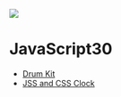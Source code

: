 ﻿![](https://javascript30.com/images/JS3-social-share.png)

# JavaScript30

* [Drum Kit](https://imkaka.github.io/JavaScript30/01%20-%20JavaScript%20Drum%20Kit/)
* [JSS and CSS Clock](https://imkaka.github.io/JavaScript30/02%20-%20JS%20and%20CSS%20Clock/)